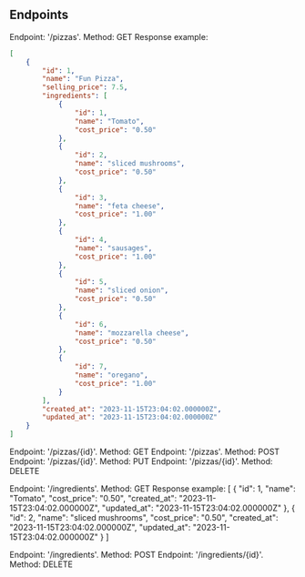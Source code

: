 ## Endpoints

Endpoint: '/pizzas'. Method: GET
Response example:
```json
[
    {
        "id": 1,
        "name": "Fun Pizza",
        "selling_price": 7.5,
        "ingredients": [
            {
                "id": 1,
                "name": "Tomato",
                "cost_price": "0.50"
            },
            {
                "id": 2,
                "name": "sliced mushrooms",
                "cost_price": "0.50"
            },
            {
                "id": 3,
                "name": "feta cheese",
                "cost_price": "1.00"
            },
            {
                "id": 4,
                "name": "sausages",
                "cost_price": "1.00"
            },
            {
                "id": 5,
                "name": "sliced onion",
                "cost_price": "0.50"
            },
            {
                "id": 6,
                "name": "mozzarella cheese",
                "cost_price": "0.50"
            },
            {
                "id": 7,
                "name": "oregano",
                "cost_price": "1.00"
            }
        ],
        "created_at": "2023-11-15T23:04:02.000000Z",
        "updated_at": "2023-11-15T23:04:02.000000Z"
    }
]
```
Endpoint: '/pizzas/{id}'. Method: GET
Endpoint: '/pizzas'. Method: POST
Endpoint: '/pizzas/{id}'. Method: PUT
Endpoint: '/pizzas/{id}'. Method: DELETE

Endpoint: '/ingredients'. Method: GET
Response example:
[
    {
        "id": 1,
        "name": "Tomato",
        "cost_price": "0.50",
        "created_at": "2023-11-15T23:04:02.000000Z",
        "updated_at": "2023-11-15T23:04:02.000000Z"
    },
    {
        "id": 2,
        "name": "sliced mushrooms",
        "cost_price": "0.50",
        "created_at": "2023-11-15T23:04:02.000000Z",
        "updated_at": "2023-11-15T23:04:02.000000Z"
    }
]

Endpoint: '/ingredients'. Method: POST
Endpoint: '/ingredients/{id}'. Method: DELETE
